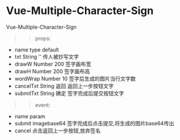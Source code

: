# Vue-Multiple-Character-Sign
Vue-Multiple-Character-Sign

>> props: 
 *   name      type     default    
 *   txt      String     ''      传人被抄写文字  
 *   drawW    Number     200     签字画布宽
 *   drawH    Number     200     签字画布高
 *  wordWrap  Number     10      签字后生成的图片当行文字数
 *  cancelTxt String    返回      返回上一步按钮文字
 *  submitTxt String    确定      签字完成后提交按钮文字
 
>> event:
 *   name       param
 *  submit   imagebase64          签字完成后点击提交,将生成的图片base64传出
 *  cancel                        点击返回上一步按钮,放弃签名

